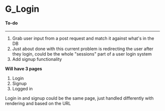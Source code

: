 G_Login
=================




#### To-do
___

1. Grab user input from a post request and match it against what's in the DB
  1. Just about done with this current problem is redirecting the user after they login, could be the whole "sessions" part of a user login system
2. Add signup functionality



**Will have 3 pages**
1. Login
2. Signup
3. Logged in


Login in and signup could be the same page, just handled differently with rendering and based on the URL
